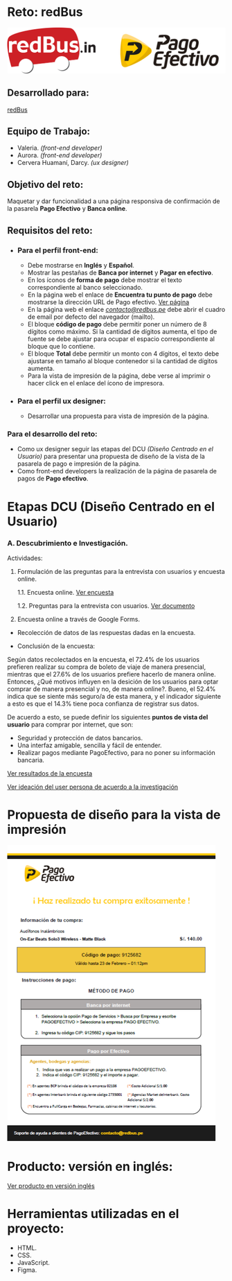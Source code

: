 # Reto: redBus

![redBus y PagoEfectivo Logo](public/assets/images/logo.png)

## Desarrollado para:

[redBus](https://www.redbus.pe/?gclid=Cj0KCQjw1q3VBRCFARIsAPHJXrGzAVAAdvy-nKOu0Ycw_-7JY8ivaR8AD41k9GdZER_Kqdn-lQGeRaMaAjRVEALw_wcB)

## Equipo de Trabajo:

* Valeria. *(front-end developer)*
* Aurora. *(front-end developer)*
* Cervera Huamaní, Darcy. *(ux designer)*

## Objetivo del reto:

Maquetar y dar funcionalidad a una página responsiva de confirmación de la pasarela **Pago Efectivo** y **Banca online**.

## Requisitos del reto:

* ### Para el perfil front-end:

    * Debe mostrarse en **Inglés** y **Español**.
    * Mostrar las pestañas de **Banca por internet** y **Pagar en efectivo**.
    * En los íconos de **forma de pago** debe mostrar el texto correspondiente al banco seleccionado.
    * En la página web el enlace de **Encuentra tu punto de pago** debe mostrarse la dirección URL de Pago efectivo. [Ver página](https://ubicanos.pagoefectivo.pe/#/?tienda=[idServicio]&moneda=1&monto=100.00&ubicame=true&_k=nuha83)
    * En la página web el enlace *contacto@redbus.pe* debe abrir el cuadro de email por defecto del navegador (mailto).
    * El bloque **código de pago** debe permitir poner un número de 8 dígitos como máximo. Si la cantidad de dígitos aumenta, el tipo de fuente se debe ajustar para ocupar el espacio correspondiente al bloque que lo contiene.
    * El bloque **Total** debe permitir un monto con 4 dígitos, el texto debe ajustarse en tamaño al bloque contenedor si la cantidad de dígitos aumenta.
    * Para la vista de impresión de la página, debe verse al imprimir o hacer click en el enlace del ícono de impresora.

* ### Para el perfil ux designer:

    * Desarrollar una propuesta para vista de impresión de la página.

### Para el desarrollo del reto:

* Como ux designer seguir las etapas del DCU *(Diseño Centrado en el Usuario)* para presentar una propuesta de diseño de la vista de la pasarela de pago e impresión de la página.
* Como front-end developers la realización de la página de pasarela de pagos de  **Pago efectivo**.


# Etapas DCU (Diseño Centrado en el Usuario)

### A. Descubrimiento e Investigación.

Actividades:

1. Formulación de las preguntas para la entrevista con usuarios y encuesta online.

    1.1. Encuesta online. [Ver encuesta](https://docs.google.com/forms/d/e/1FAIpQLSdkAb4pjN-tFiSKlPWRDnOiD48SN_HWmi2sxaVfRP2aVTitew/viewform?usp=sf_link)

    1.2. Preguntas para la entrevista con usuarios. [Ver documento](https://docs.google.com/document/d/1UXy9qiQbRy-DGF_IcrX0-WtSGQSyRDqTr--_OCIeO5M/edit?usp=sharing)

2. Encuesta online a través de Google Forms.

* Recolección de datos de las respuestas dadas en la encuesta.

* Conclusión de la encuesta:

Según datos recolectados en la encuesta, el 72.4% de los usuarios prefieren realizar su compra de boleto de viaje de manera presencial, mientras que el 27.6% de los usuarios prefiere hacerlo de manera online.
Entonces, ¿Qué motivos influyen en la desición de los usuarios para optar comprar de manera presencial y no, de manera online?.
Bueno, el 52.4% indica que se siente más seguro/a de esta manera, y el indicador siguiente a esto es que el 14.3% tiene poca confianza de registrar sus datos.

De acuerdo a esto, se puede definir los siguientes **puntos de vista del usuario** para comprar por internet, que son:

* Seguridad y protección de datos bancarios.
* Una interfaz amigable, sencilla y fácil de entender.
* Realizar pagos mediante PagoEfectivo, para no poner su información bancaria.

[Ver resultados de la encuesta](https://drive.google.com/open?id=1ZoxueitllPX7No_306aBDTMeWlP7Pyj9)

[Ver ideación del user persona de acuerdo a la investigación](https://drive.google.com/file/d/19zj-UTnMAKGVf0a3yVAXR3KD43TLImcR/view?usp=sharing)

# Propuesta de diseño para la vista de impresión

![Ver vista de impresión](public/assets/img/pago.PNG)

# Producto: versión en inglés:

[Ver producto en versión inglés](https://valeriavalles.github.io/RedBus-English/public/)

# Herramientas utilizadas en el proyecto:

* HTML.
* CSS.
* JavaScript.
* Figma.
